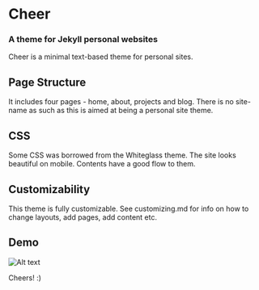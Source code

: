 # Cheer
### A theme for Jekyll personal websites
Cheer is a minimal text-based theme for personal sites.

## Page Structure
It includes four pages - home, about, projects and blog. There is no site-name as such as this is aimed at being a personal site theme. 

## CSS
Some CSS was borrowed from the Whiteglass theme. The site looks beautiful on mobile. Contents have a good flow to them. 

## Customizability
This theme is fully customizable. See customizing.md for info on how to change layouts, add pages, add content etc.

## Demo



![Alt text](/relative/screenshots/to/home.png?raw=true "Home")

Cheers! :)
